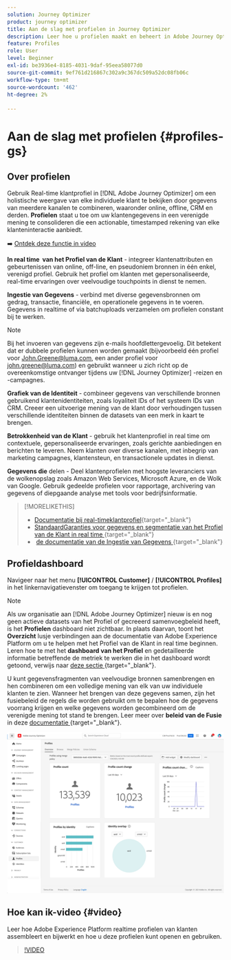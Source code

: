 ```yaml
---
solution: Journey Optimizer
product: journey optimizer
title: Aan de slag met profielen in Journey Optimizer
description: Leer hoe u profielen maakt en beheert in Adobe Journey Optimizer
feature: Profiles
role: User
level: Beginner
exl-id: be3936e4-8185-4031-9daf-95eea58077d0
source-git-commit: 9ef761d216867c302a9c367dc509a52dc08fb06c
workflow-type: tm+mt
source-wordcount: '462'
ht-degree: 2%

---
```


# Aan de slag met profielen {#profiles-gs}

## Over profielen

Gebruik Real-time klantprofiel in [!DNL Adobe Journey Optimizer] om een holistische weergave van elke individuele klant te bekijken door gegevens van meerdere kanalen te combineren, waaronder online, offline, CRM en derden. **Profielen** staat u toe om uw klantengegevens in een verenigde mening te consolideren die een actionable, timestamped rekening van elke klanteninteractie aanbiedt.

➡️ [Ontdek deze functie in video](#video)

**In real time &#x200B; van het Profiel van de Klant** - integreer klantenattributen en gebeurtenissen van online, off-line, en pseudoniem bronnen in één enkel, verenigd profiel. &#x200B;Gebruik het profiel om klanten met gepersonaliseerde, real-time ervaringen over veelvoudige touchpoints in dienst te nemen. &#x200B;

**Ingestie van Gegevens** - verbind met diverse gegevensbronnen om gedrag, transactie, financiële, en operationele gegevens in te voeren. Gegevens in realtime of via batchuploads verzamelen om profielen constant bij te werken.

>[!NOTE]
>
>Bij het invoeren van gegevens zijn e-mails hoofdlettergevoelig. Dit betekent dat er dubbele profielen kunnen worden gemaakt (bijvoorbeeld één profiel voor John.Greene@luma.com, een ander profiel voor john.greene@luma.com) en gebruikt wanneer u zich richt op de overeenkomstige ontvanger tijdens uw [!DNL Journey Optimizer] -reizen en -campagnes.

**Grafiek van de Identiteit** - combineer gegevens van verschillende bronnen gebruikend klantenidentiteiten, zoals loyaliteit IDs of het systeem IDs van CRM. &#x200B;Creeer een uitvoerige mening van de klant door verhoudingen tussen verschillende identiteiten binnen de datasets van een merk in kaart te brengen. &#x200B;

**Betrokkenheid van de Klant** - gebruik het klantenprofiel in real time om contextuele, gepersonaliseerde ervaringen, zoals gerichte aanbiedingen en berichten te leveren. &#x200B;Neem klanten over diverse kanalen, met inbegrip van marketing campagnes, klantensteun, en transactionele updates in dienst. &#x200B;

**Gegevens die** delen - Deel klantenprofielen met hoogste leveranciers van de wolkenopslag zoals Amazon Web Services, Microsoft Azure, en de Wolk van Google. Gebruik gedeelde profielen voor rapportage, archivering van gegevens of diepgaande analyse met tools voor bedrijfsinformatie.

>[!MORELIKETHIS]
>
>* [Documentatie bij real-timeklantprofiel](https://experienceleague.adobe.com/docs/experience-platform/query/home.html?lang=nl){target="_blank"}
>* [&#x200B; StandaardGaranties voor gegevens en segmentatie van het Profiel van de Klant in real time &#x200B;](https://experienceleague.adobe.com/en/docs/experience-platform/profile/guardrails){target="_blank"}
>* &#x200B; [&#x200B; de documentatie van de Ingestie van Gegevens &#x200B;](https://experienceleague.adobe.com/en/docs/experience-platform/ingestion/home){target="_blank"}

## Profieldashboard

Navigeer naar het menu **[!UICONTROL Customer]** / **[!UICONTROL Profiles]** in het linkernavigatievenster om toegang te krijgen tot profielen.

>[!NOTE]
>
>Als uw organisatie aan [!DNL Adobe Journey Optimizer] nieuw is en nog geen actieve datasets van het Profiel of gecreeerd samenvoegbeleid heeft, is het **Profielen** dashboard niet zichtbaar. In plaats daarvan, toont het **Overzicht** lusje verbindingen aan de documentatie van Adobe Experience Platform om u te helpen met het Profiel van de Klant in real time beginnen. Leren hoe te met het **dashboard van het Profiel** en gedetailleerde informatie betreffende de metriek te werken die in het dashboard wordt getoond, verwijs naar [&#x200B; deze sectie &#x200B;](https://experienceleague.adobe.com/docs/experience-platform/profile/ui/user-guide.html){target="_blank"}.

U kunt gegevensfragmenten van veelvoudige bronnen samenbrengen en hen combineren om een volledige mening van elk van uw individuele klanten te zien. Wanneer het brengen van deze gegevens samen, zijn het fusiebeleid de regels die worden gebruikt om te bepalen hoe de gegevens voorrang krijgen en welke gegevens worden gecombineerd om de verenigde mening tot stand te brengen. Leer meer over **beleid van de Fusie** in deze [&#x200B; documentatie &#x200B;](https://experienceleague.adobe.com/docs/experience-platform/profile/merge-policies/ui-guide.html){target="_blank"}.

![](assets/profiles-home.png)

## Hoe kan ik-video {#video}

Leer hoe Adobe Experience Platform realtime profielen van klanten assembleert en bijwerkt en hoe u deze profielen kunt openen en gebruiken.

>[!VIDEO](https://video.tv.adobe.com/v/27251?quality=12)
